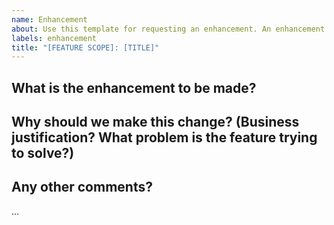 ```yaml
---
name: Enhancement
about: Use this template for requesting an enhancement. An enhancement is an improvement or extension of an existing feature. Enhancements should be used to document UX improvements.
labels: enhancement
title: "[FEATURE SCOPE]: [TITLE]"
---
```


## What is the enhancement to be made?

## Why should we make this change? (Business justification? What problem is the feature trying to solve?)

## Any other comments?

...

